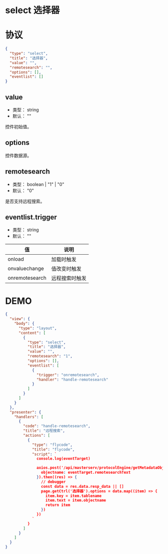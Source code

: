 # select 选择器


# 协议
```json
{
  "type": "select",
  "title": "选择器",
  "value": "",
  "remotesearch": "",
  "options": [],
  "eventlist": []
}
```

## value
+ 类型： string
+ 默认： ""

控件初始值。

## options
控件数据源。

## remotesearch
+ 类型： boolean | "1" | "0"
+ 默认： "0"

是否支持远程搜索。

## eventlist.trigger
+ 类型： string
+ 默认： ""

| 值 | 说明 |
| ---- | ---- |
| onload | 加载时触发 |
| onvaluechange | 值改变时触发 |
| onremotesearch | 远程搜索时触发 |


# DEMO
```json
{
  "view": {
    "body": {
      "type": "layout",
      "content": [
        {
          "type": "select",
          "title": "选择器",
          "value": "",
          "remotesearch": "1",
          "options": [],
          "eventlist": [
            {
              "trigger": "onremotesearch",
              "handler": "handle-remotesearch"
            }
          ]
        }
      ]
    }
  },
  "presenter": {
    "handlers": [
      {
        "code": "handle-remotesearch",
        "title": "远程搜索",
        "actions": [
          {
            "type": "flycode",
            "title": "flycode",
            "script": `
              console.log(eventTarget)

              axios.post('/api/masterserv/protocolEngine/getMetadataObject', {
                objectname: eventTarget.remotesearchText
              }).then((res) => {
                // debugger
                const data = res.data.resp_data || []
                page.getCtrl('选择器').options = data.map((item) => {
                  item.key = item.tablename
                  item.text = item.objectname
                  return item
                })
              })
            `
          }
        ]
      }
    ]
  }
}
```
